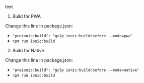 test

1. Build for PWA

Change this line in package.json:
- `"preionic:build": "gulp ionic:build:before --mode=pwa"`
- `npm run ionic:build`

2. Build for Native

Change this line in package.json:
- `"preionic:build": "gulp ionic:build:before --mode=native"`
- `npm run ionic:build`
